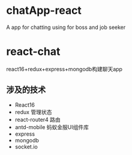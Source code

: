 # chatApp-react
A app for chatting using for boss and job seeker


# react-chat
react16+redux+express+mongodb构建聊天app



## 涉及的技术

* React16
* redux 管理状态
* react-router4 路由
* antd-mobile 蚂蚁金服UI组件库
* express 
* mongodb
* socket.io
